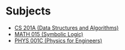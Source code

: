 # Subjects
- [CS 201A (Data Structures and Algorithms)](/subjects/cs201a/)
- [MATH 015 (Symbolic Logic)](/subjects/math015/)
- [PHYS 001C (Physics for Engineers)](/subjects/phys001c/)